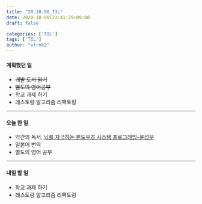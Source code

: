 ```yaml
---
title: "20.10.08_TIL"
date: 2020-10-08T23:41:29+09:00
draft: false

categories: ['TIL']
tags: ['TIL']
author: "xfrnk2"
---
```

#### 계획했던 일
+ ~~개발 도서 읽기~~
+ ~~별도의 영어공부~~
+ 학교 과제 하기
+ 레스토랑 알고리즘 리팩토링
---
#### 오늘 한 일
+ 약간의 독서, [뇌를 자극하는 윈도우즈 시스템 프로그래밍-윤성우](http://www.yes24.com/Product/Goods/2502445)   
+ 일본어 번역
+ 별도의 영어 공부
---   
#### 내일 할 일 
+ 학교 과제 하기
+ 레스토랑 알고리즘 리팩토링
 

